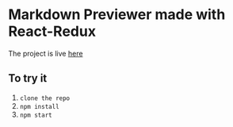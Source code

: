 # Markdown Previewer made with React-Redux

The project is live [here](http://fccmarkdown.surge.sh/)

## To try it 
1. `clone the repo`  
2. `npm install` 
3. `npm start`
